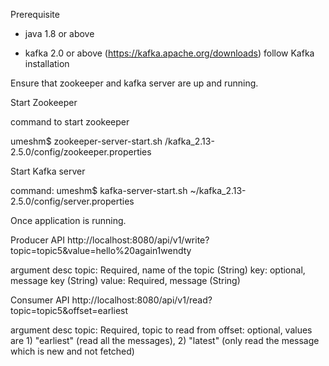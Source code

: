 Prerequisite
- java 1.8 or above

- kafka 2.0 or above (https://kafka.apache.org/downloads) follow Kafka installation

 
Ensure that zookeeper and kafka server are up and running.

Start Zookeeper

command to start zookeeper

umeshm$ zookeeper-server-start.sh <InstalledLocation>/kafka_2.13-2.5.0/config/zookeeper.properties 

Start Kafka server

command: umeshm$ kafka-server-start.sh ~<InstalledLocation>/kafka_2.13-2.5.0/config/server.properties


Once application is running.

Producer API
http://localhost:8080/api/v1/write?topic=topic5&value=hello%20again1wendty

argument desc
topic: Required, name of the topic (String)
key: optional, message key (String)
value: Required, message (String)


Consumer API
http://localhost:8080/api/v1/read?topic=topic5&offset=earliest

argument desc
topic: Required, topic to read from
offset: optional, values are 1) "earliest" (read all the messages), 2) "latest" (only read the message which is new and not fetched)
